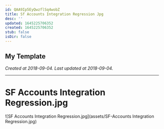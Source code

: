 ```yaml
---
id: QAA9Ip5EyQwzflSq4wobZ
title: Sf Accounts Integration Regression Jpg
desc: ''
updated: 1645225706352
created: 1645225706352
stub: false
isDir: false
---
```

My Template
---

_Created at 2018-09-04._
_Last updated at 2018-09-04._




---

# SF Accounts Integration Regression.jpg


![SF Accounts Integration Regression.jpg](assets/SF-Accounts Integration Regression.jpg)

